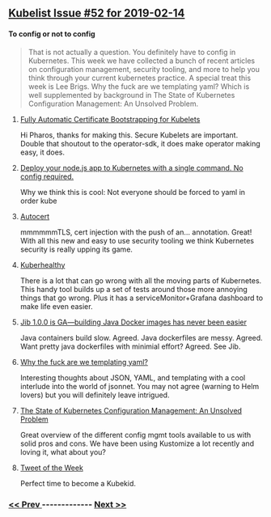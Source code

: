 ## [Kubelist Issue #52 for 2019-02-14](https://kubelist.com/issue/52)

#### To config or not to config

> That is not actually a question. You definitely have to config in Kubernetes. This week we have collected a bunch of recent articles on configuration management, security tooling, and more to help you think through your current kubernetes practice. 
A special treat this week is Lee Brigs. Why the fuck are we templating yaml? Which is well supplemented by background in The State of Kubernetes Configuration Management: An Unsolved Problem.

1. [Fully Automatic Certificate Bootstrapping for Kubelets](https://blog.kontena.io/fully-automatic-certificate-bootstrapping-for-kubelets/)

    Hi Pharos, thanks for making this. Secure Kubelets are important. Double that shoutout to the operator-sdk, it does make operator making easy, it does.
1. [Deploy your node.js app to Kubernetes with a single command. No config required.](https://github.com/kubesail/deploy-to-kube)

    Why we think this is cool: Not everyone should be forced to yaml in order kube
1. [Autocert](https://github.com/smallstep/certificates/blob/master/autocert/README.md)

    mmmmmmTLS, cert injection with the push of an… annotation. Great! With all this new and easy to use security tooling we think Kubernetes security is really upping its game.
1. [Kuberhealthy](https://github.com/Comcast/kuberhealthy)

    There is a lot that can go wrong with all the moving parts of Kubernetes. This handy tool builds up a set of tests around those more annoying things that go wrong. Plus it has a serviceMonitor+Grafana dashboard to make life even easier.
1. [Jib 1.0.0 is GA—building Java Docker images has never been easier](https://cloud.google.com/blog/products/application-development/jib-1-0-0-is-ga-building-java-docker-images-has-never-been-easier)

    Java containers build slow. Agreed. Java dockerfiles are messy. Agreed. Want pretty java dockerfiles with minimial effort? Agreed. See Jib.
1. [Why the fuck are we templating yaml?](https://leebriggs.co.uk/blog/2019/02/07/why-are-we-templating-yaml.html)

    Interesting thoughts about JSON, YAML, and templating with a cool interlude into the world of jsonnet. You may not agree (warning to Helm lovers) but you will definitely leave intrigued.
1. [The State of Kubernetes Configuration Management: An Unsolved Problem](https://blog.argoproj.io/the-state-of-kubernetes-configuration-management-d8b06c1205)

    Great overview of the different config mgmt tools available to us with solid pros and cons. We have been using Kustomize a lot recently and loving it, what about you?
1. [Tweet of the Week](https://twitter.com/dankohn1/status/1094937269687984130)

    Perfect time to become a Kubekid.

### [ << Prev ](kubelist-51.md) ------------- [ Next >> ](kubelist-53.md)